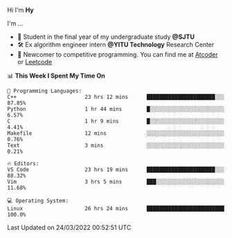 Hi I'm **Hy**

I'm ...
- 📖 Student in the final year of my undergraduate study **@SJTU**
- 🛠️ Ex algorithm engineer intern **@YITU Technology** Research Center
- 🏅 Newcomer to competitive programming. You can find me at [Atcoder](https://atcoder.jp/users/Hy3) or [Leetcode](https://leetcode-cn.com/u/_hy3/)


<!--START_SECTION:waka-->
📊 **This Week I Spent My Time On** 

```text
💬 Programming Languages: 
C++                      23 hrs 12 mins      ██████████████████████░░░   87.85% 
Python                   1 hr 44 mins        █░░░░░░░░░░░░░░░░░░░░░░░░   6.57% 
C                        1 hr 9 mins         █░░░░░░░░░░░░░░░░░░░░░░░░   4.41% 
Makefile                 12 mins             ░░░░░░░░░░░░░░░░░░░░░░░░░   0.76% 
Text                     3 mins              ░░░░░░░░░░░░░░░░░░░░░░░░░   0.21%

🔥 Editors: 
VS Code                  23 hrs 19 mins      ██████████████████████░░░   88.32% 
Vim                      3 hrs 5 mins        ███░░░░░░░░░░░░░░░░░░░░░░   11.68%

💻 Operating System: 
Linux                    26 hrs 24 mins      █████████████████████████   100.0%

```


 Last Updated on 24/03/2022 00:52:51 UTC
<!--END_SECTION:waka-->

